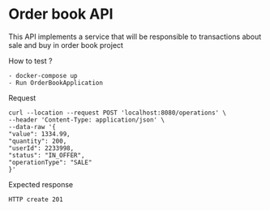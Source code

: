 # Order book API

This API implements a service that will be responsible to transactions about sale and buy in order book project


How to test ?

    - docker-compose up
    - Run OrderBookApplication

Request

    curl --location --request POST 'localhost:8080/operations' \
    --header 'Content-Type: application/json' \
    --data-raw '{
    "value": 1334.99,
    "quantity": 200,
    "userId": 2233998,
    "status": "IN_OFFER",
    "operationType": "SALE"
    }'

Expected response

    HTTP create 201